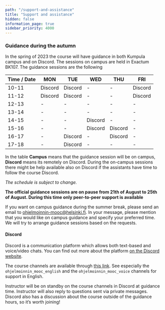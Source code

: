 ```yaml
---
path: "/support-and-assistance"
title: "Support and assistance"
hidden: false
information_page: true
sidebar_priority: 4000
---
```


### Guidance during the autumn

In the spring of 2023 the course will have guidance in both Kumpula campus and on Discord. The sessions on campus are held in Exactum BK107. The guidance sessions are the following


| Time / Date | MON | TUE | WED | THU | FRI |
|-----|----|----|----|----|----|
| 10-11 |  Discord | Discord | - | - | Discord |
| 11-12 |  Discord | Discord | - | - | Discord |
| 12-13 | - | - | - | - | - |
| 13-14 | - | - | - | - | - |
| 14-15 | - | - | Discord | - | - |
| 15-16 | - | - | Discord | Discord | - |
| 16-17 | - | Discord | - | Discord | - |
| 17-18 | - | Discord | - | - | - |

In the table **Campus** means that the guidance session will be on campus, **Discord** means its remotely on Discord. During the on-campus sessions there might be help available also on Discord if the assistants have time to follow the course Discord.

*The schedule is subject to change.*


**The official guidance sessions are on pause from 21th of August to 25th of August. During this time only peer-to-peer support is available**

If you want on campus guidance during the summer break, please send an email to ohjelmoinnin-mooc@helsinki.fi. In your message, please mention that you would like on campus guidance and specify your preferred time. We will try to arrange guidance sessions based on the requests.

#### Discord

Discord is a communication platform which allows both text-based and voice/video chats. You can find out more about the platform [on the Discord website](https://discord.com/).

The course channels are available through [this link](https://study.cs.helsinki.fi/discord/join/ohjelmoinnin_mooc). See especially the `ohjelmoinnin_mooc_english` and the `ohjelmoinnin_mooc_voice` channels for support in English.

Instructor will be on standby on the course channels in Discord at guidance time. Instructor will also reply to questions sent via private messages. Discord also has a discussion about the course outside of the guidance hours, so it’s worth joining!
